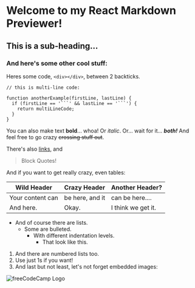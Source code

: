# Welcome to my React Markdown Previewer!

## This is a sub-heading...

### And here's some other cool stuff:

Heres some code, `<div></div>`, between 2 backticks.

````
// this is multi-line code:

function anotherExample(firstLine, lastLine) {
  if (firstLine == '```' && lastLine == '```') {
    return multiLineCode;
  }
}
````

You can also make text **bold**... whoa!
Or _italic_.
Or... wait for it... **_both!_**
And feel free to go crazy ~~crossing stuff out~~.

There's also [links](https://www.freecodecamp.org), and

> Block Quotes!

And if you want to get really crazy, even tables:

| Wild Header      | Crazy Header    | Another Header?    |
| ---------------- | --------------- | ------------------ |
| Your content can | be here, and it | can be here....    |
| And here.        | Okay.           | I think we get it. |

- And of course there are lists.
  - Some are bulleted.
    - With different indentation levels.
      - That look like this.

1. And there are numbered lists too.
1. Use just 1s if you want!
1. And last but not least, let's not forget embedded images:

![freeCodeCamp Logo](https://cdn.freecodecamp.org/testable-projects-fcc/images/fcc_secondary.svg)
